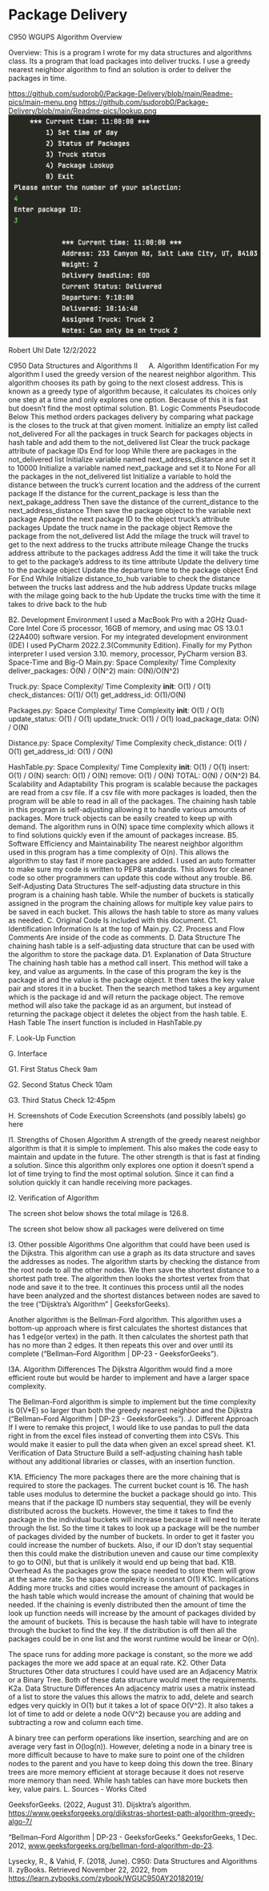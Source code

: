 # Package Delivery
 
 
 






C950 WGUPS Algorithm Overview

Overview: This is a program I wrote for my data structures and algorithms class. Its a program that load packages into deliver trucks. I use a greedy nearest neighbor algorithm to find an solution is order to deliver the packages in time.

https://github.com/sudorob0/Package-Delivery/blob/main/Readme-pics/main-menu.png
https://github.com/sudorob0/Package-Delivery/blob/main/Readme-pics/lookup.png
![alt text](https://github.com/sudorob0/Package-Delivery/blob/main/Readme-pics/lookup.png?raw=true)








Robert Uhl
Date 12/2/2022

C950 Data Structures and Algorithms II
 
A. Algorithm Identification
For my algorithm I used the greedy version of the nearest neighbor algorithm. This algorithm chooses its path by going to the next closest address. This is known as a greedy type of algorithm because, it calculates its choices only one step at a time and only explores one option. Because of this it is fast but doesn’t find the most optimal solution.
B1. Logic Comments
Pseudocode Below
This method orders packages delivery by comparing what package is the closes to the truck at that given moment.
Initialize an empty list called not_delivered
For all the packages in truck
Search for packages objects in hash table and add them to the not_delivered list
Clear the truck package attribute of package IDs
End for loop
While there are packages in the not_delivered list
Initialize variable named next_address_distance and set it to 10000
Initialize a variable named next_package and set it to None
For all the packages in the not_delivered list
Initialize a variable to hold the distance between the truck’s current location and the address of the current package
If the distance for the current_package is less than the next_pakage_address
	Then save the distance of the current_distance to the next_address_distance
	Then save the package object to the variable next package
	Append the next package ID to the object truck’s attribute packages
	Update the truck name in the package object
	Remove the package from the not_delivered list
	Add the milage the truck will travel to get to the next address to the trucks attribute mileage
	Change the trucks address attribute to the packages address
	Add the time it will take the truck to get to the package’s address to its time attribute
	Update the delivery time to the package object
	Update the departure time to the package object
	End For
End While
Initialize distance_to_hub variable to check the distance between the trucks last address and the hub address
Update trucks milage with the milage going back to the hub
Update the trucks time with the time it takes to drive back to the hub 
	

B2. Development Environment
I used a MacBook Pro with a 2GHz Quad-Core Intel Core i5 processor, 16GB of memory, and using mac OS 13.0.1 (22A400) software version.  For my integrated development environment (IDE) I used PyCharm 2022.2.3(Community Edition). Finally for my Python interpreter I used version 3.10. memory, processor, PyCharm version 
B3. Space-Time and Big-O
Main.py: Space Complexity/ Time Complexity
deliver_packages:  O(N) / O(N^2)
main: O(N)/O(N^2)

Truck.py: Space Complexity/ Time Complexity
__init__: O(1) / O(1)
check_distances: O(1)/ O(1)
get_address_id: O(1)/O(N)

Packages.py: Space Complexity/ Time Complexity
__init__: O(1) / O(1)
update_status: O(1) / O(1)
update_truck: O(1) / O(1)
load_package_data: O(N) / O(N)

Distance.py: Space Complexity/ Time Complexity
check_distance: O(1) / O(1)
get_address_id: O(1) / O(N)

HashTable.py: Space Complexity/ Time Complexity
__init__: O(1) / O(1)
insert: O(1) / O(N)
search: O(1) / O(N)
remove: O(1) / O(N)
TOTAL: O(N) / O(N^2)
B4. Scalability and Adaptability
This program is scalable because the packages are read from a csv file. If a csv file with more packages is loaded, then the program will be able to read in all of the packages. The chaining hash table in this program is self-adjusting allowing it to handle various amounts of packages. More truck objects can be easily created to keep up with demand. The algorithm runs in O(N) space time complexity which allows it to find solutions quickly even if the amount of packages increase.
B5. Software Efficiency and Maintainability
The nearest neighbor algorithm used in this program has a time complexity of O(n). This allows the algorithm to stay fast if more packages are added.
I used an auto formatter to make sure my code is written to PEP8 standards. This allows for cleaner code so other programmers can update this code without any trouble.
B6. Self-Adjusting Data Structures
The self-adjusting data structure in this program is a chaining hash table. While the number of buckets is statically assigned in the program the chaining allows for multiple key value pairs to be saved in each bucket. This allows the hash table to store as many values as needed.
C. Original Code
Is included with this document.
C1. Identification Information
Is at the top of Main.py.
C2. Process and Flow Comments
Are inside of the code as comments.
D. Data Structure
The chaining hash table is a self-adjusting data structure that can be used with the algorithm to store the package data.
D1. Explanation of Data Structure
The chaining hash table has a method call insert. This method will take a key, and value as arguments. In the case of this program the key is the package id and the value is the package object. It then takes the key value pair and stores it in a bucket. 
Then the search method takes a key argument which is the package id and will return the package object. The remove method will also take the package id as an argument, but instead of returning the package object it deletes the object from the hash table.
E. Hash Table
The insert function is included in HashTable.py

F. Look-Up Function

 

G. Interface

 

G1. First Status Check
9am
 
G2. Second Status Check
10am
 
G3. Third Status Check
12:45pm 


H. Screenshots of Code Execution
Screenshots (and possibly labels) go here
 
I1. Strengths of Chosen Algorithm
A strength of the greedy nearest neighbor algorithm is that it is simple to implement. This also makes the code easy to maintain and update in the future. The other strength is that is fast at finding a solution. Since this algorithm only explores one option it doesn’t spend a lot of time trying to find the most optimal solution. Since it can find a solution quickly it can handle receiving more packages.

I2. Verification of Algorithm

The screen shot below shows the total milage is 126.8.
 
The screen shot below show all packages were delivered on time
 
I3. Other possible Algorithms
One algorithm that could have been used is the Dijkstra. This algorithm can use a graph as its data structure and saves the addresses as nodes. The algorithm starts by checking the distance from the root node to all the other nodes. We then save the shortest distance to a shortest path tree. The algorithm then looks the shortest vertex from that node and save it to the tree. It continues this process until all the nodes have been analyzed and the shortest distances between nodes are saved to the tree (“Dijsktra’s Algorithm” | GeeksforGeeks).

Another algorithm is the Bellman-Ford algorithm. This algorithm uses a bottom-up approach where is first calculates the shortest distances that has 1 edge(or vertex) in the path. It then calculates the shortest path that has no more than 2 edges. It then repeats this over and over until its complete (“Bellman–Ford Algorithm | DP-23 - GeeksforGeeks”). 

I3A. Algorithm Differences
The Dijkstra Algorithm would find a more efficient route but would be harder to implement and have a larger space complexity.

The Bellman-Ford algorithm is simple to implement but the time complexity is 0(V*E) so larger than both the greedy nearest neighbor and the Dijkstra (“Bellman–Ford Algorithm | DP-23 - GeeksforGeeks”).
J. Different Approach
If I were to remake this project, I would like to use pandas to pull the data right in from the excel files instead of converting them into CSVs. This would make it easier to pull the data when given an excel spread sheet.
K1. Verification of Data Structure
Build a self-adjusting chaining hash table without any additional libraries or classes, with an insertion function.

K1A. Efficiency
The more packages there are the more chaining that is required to store the packages. The current bucket count is 16. The hash table uses modulus to determine the bucket a package should go into. This means that if the package ID numbers stay sequential, they will be evenly distributed across the buckets. However, the time it takes to find the package in the individual buckets will increase because it will need to iterate through the list. So the time it takes to look up a package will be the number of packages divided by the number of buckets. In order to get it faster you could increase the number of buckets. Also, if our ID don’t stay sequential then this could make the distribution uneven and cause our time complexity to go to O(N), but that is unlikely it would end up being that bad.
K1B. Overhead
As the packages grow the space needed to store them will grow at the same rate. So the space complexity is constant O(1)
K1C. Implications
Adding more trucks and cities would increase the amount of packages in the hash table which would increase the amount of chaining that would be needed. If the chaining is evenly distributed then the amount of time the look up function needs will increase by the amount of packages divided by the amount of buckets. This is because the hash table will have to integrate through the bucket to find the key. If the distribution is off then all the packages could be in one list and the worst runtime would be linear or O(n).

The space runs for adding more package is constant, so the more we add packages the more we add space at an equal rate.
K2. Other Data Structures
Other data structures I could have used are an Adjacency Matrix or a Binary Tree. Both of these data structure would meet the requirements.
K2a. Data Structure Differences
An adjacency matrix uses a matrix instead of a list to store the values this allows the matrix to add, delete and search edges very quickly in O(1) but it takes a lot of space O(V^2). It also takes a lot of time to add or delete a node O(V^2) because you are adding and subtracting a row and column each time.

A binary tree can perform operations like insertion, searching and are on average very fast in O(log(n)). However, deleting a node in a binary tree is more difficult because to have to make sure to point one of the children nodes to the parent and you have to keep doing this down the tree. Binary trees are more memory efficient at storage because it does not reserve more memory than need. While hash tables can have more buckets then key, value pairs.
L. Sources - Works Cited

GeeksforGeeks. (2022, August 31). Dijsktra’s algorithm. https://www.geeksforgeeks.org/dijkstras-shortest-path-algorithm-greedy-algo-7/

“Bellman–Ford Algorithm | DP-23 - GeeksforGeeks.” GeeksforGeeks, 1 Dec. 2012, www.geeksforgeeks.org/bellman-ford-algorithm-dp-23.

Lysecky, R., & Vahid, F. (2018, June). C950: Data Structures and Algorithms II. zyBooks.
Retrieved November 22, 2022, from  https://learn.zybooks.com/zybook/WGUC950AY20182019/

